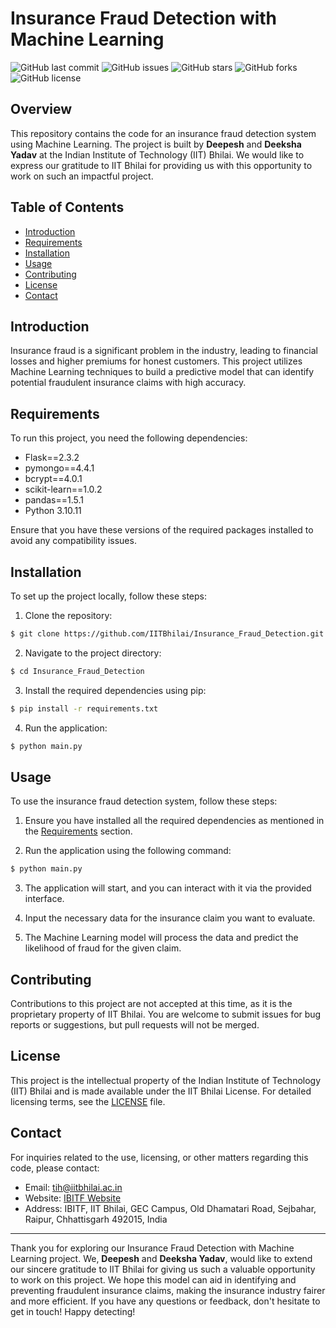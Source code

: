 # Insurance Fraud Detection with Machine Learning

![GitHub last commit](https://img.shields.io/github/last-commit/IITBhilai/Insurance_Fraud_Detection)
![GitHub issues](https://img.shields.io/github/issues/IITBhilai/Insurance_Fraud_Detection)
![GitHub stars](https://img.shields.io/github/stars/IITBhilai/Insurance_Fraud_Detection)
![GitHub forks](https://img.shields.io/github/forks/IITBhilai/Insurance_Fraud_Detection)
![GitHub license](https://img.shields.io/github/license/IITBhilai/Insurance_Fraud_Detection)

## Overview

This repository contains the code for an insurance fraud detection system using Machine Learning. The project is built by **Deepesh** and **Deeksha Yadav** at the Indian Institute of Technology (IIT) Bhilai. We would like to express our gratitude to IIT Bhilai for providing us with this opportunity to work on such an impactful project.

## Table of Contents

- [Introduction](#introduction)
- [Requirements](#requirements)
- [Installation](#installation)
- [Usage](#usage)
- [Contributing](#contributing)
- [License](#license)
- [Contact](#contact)

## Introduction

Insurance fraud is a significant problem in the industry, leading to financial losses and higher premiums for honest customers. This project utilizes Machine Learning techniques to build a predictive model that can identify potential fraudulent insurance claims with high accuracy.

## Requirements

To run this project, you need the following dependencies:

- Flask==2.3.2
- pymongo==4.4.1
- bcrypt==4.0.1
- scikit-learn==1.0.2
- pandas==1.5.1
- Python 3.10.11

Ensure that you have these versions of the required packages installed to avoid any compatibility issues.

## Installation

To set up the project locally, follow these steps:

1. Clone the repository:

```bash
$ git clone https://github.com/IITBhilai/Insurance_Fraud_Detection.git
```

2. Navigate to the project directory:

```bash
$ cd Insurance_Fraud_Detection
```

3. Install the required dependencies using pip:

```bash
$ pip install -r requirements.txt
```

4. Run the application:

```bash
$ python main.py
```

## Usage

To use the insurance fraud detection system, follow these steps:

1. Ensure you have installed all the required dependencies as mentioned in the [Requirements](#requirements) section.

2. Run the application using the following command:

```bash
$ python main.py
```

3. The application will start, and you can interact with it via the provided interface.

4. Input the necessary data for the insurance claim you want to evaluate.

5. The Machine Learning model will process the data and predict the likelihood of fraud for the given claim.

## Contributing

Contributions to this project are not accepted at this time, as it is the proprietary property of IIT Bhilai. You are welcome to submit issues for bug reports or suggestions, but pull requests will not be merged.

## License

This project is the intellectual property of the Indian Institute of Technology (IIT) Bhilai and is made available under the IIT Bhilai License. For detailed licensing terms, see the [LICENSE](LICENSE) file.

## Contact

For inquiries related to the use, licensing, or other matters regarding this code, please contact:

- Email: tih@iitbhilai.ac.in
- Website: [IBITF Website](https://www.ibitf.co.in/)
- Address: IBITF, IIT Bhilai, GEC Campus, Old Dhamatari Road, Sejbahar, Raipur, Chhattisgarh 492015, India

---

Thank you for exploring our Insurance Fraud Detection with Machine Learning project. We, **Deepesh** and **Deeksha Yadav**, would like to extend our sincere gratitude to IIT Bhilai for giving us such a valuable opportunity to work on this project. We hope this model can aid in identifying and preventing fraudulent insurance claims, making the insurance industry fairer and more efficient. If you have any questions or feedback, don't hesitate to get in touch! Happy detecting!
